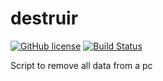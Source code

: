 # destruir

[![GitHub license](https://sinfallas.files.wordpress.com/2016/02/gpl.png)](https://github.com/xanadu-linux/destruir/blob/master/LICENSE)
[![Build Status](https://travis-ci.org/xanadu-linux/destruir.svg?branch=master)](https://travis-ci.org/xanadu-linux/destruir)

Script to remove all data from a pc
